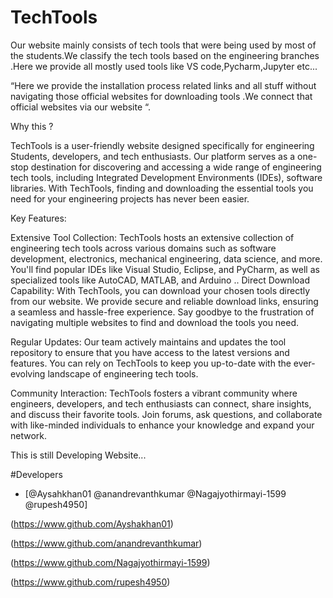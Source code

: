 
# TechTools



Our website mainly consists of tech tools that were being
used by most of the students.We classify the tech tools based
on the engineering branches .Here we provide all mostly used
tools like VS code,Pycharm,Jupyter etc...

“Here we provide the installation process related links and
all stuff without navigating those official websites for
downloading tools .We connect that official websites via our
website “.

Why this ?

  TechTools is a user-friendly website designed specifically for engineering Students, developers, and tech enthusiasts. Our platform serves as a one-stop destination for discovering and accessing a wide range of engineering tech tools, including Integrated Development Environments (IDEs), software libraries. With TechTools, finding and downloading the essential tools you need for your engineering projects has never been easier.

Key Features:

   Extensive Tool Collection: TechTools hosts an extensive collection of engineering tech tools across various domains such as software development, electronics, mechanical engineering, data science, and more. You'll find popular IDEs like Visual Studio, Eclipse, and PyCharm, as well as specialized tools like AutoCAD, MATLAB, and Arduino ..
  Direct Download Capability: With TechTools, you can download your chosen tools directly from our website. We provide secure and reliable download links, ensuring a seamless and hassle-free experience. Say goodbye to the frustration of navigating multiple websites to find and download the tools you need.

   Regular Updates: Our team actively maintains and updates the tool repository to ensure that you have access to the latest versions and features. You can rely on TechTools to keep you up-to-date with the ever-evolving landscape of engineering tech tools.

  Community Interaction: TechTools fosters a vibrant community where engineers, developers, and tech enthusiasts can connect, share insights, and discuss their favorite tools. Join forums, ask questions, and collaborate with like-minded individuals to enhance your knowledge and expand your network.

   This is  still Developing Website...

#Developers
- [@Aysahkhan01 @anandrevanthkumar @Nagajyothirmayi-1599 @rupesh4950]
  
(https://www.github.com/Ayshakhan01)

(https://www.github.com/anandrevanthkumar)

(https://www.github.com/Nagajyothirmayi-1599)

(https://www.github.com/rupesh4950)
